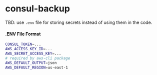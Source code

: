 # consul-backup

TBD: use `.env` file for storing secrets instead of using them in the code.


#### .ENV File Format

```sh
CONSUL_TOKEN=...
AWS_ACCESS_KEY_ID=...
AWS_SECRET_ACCESS_KEY=...
# required by aws-cli package
AWS_DEFAULT_OUTPUT=json
AWS_DEFAULT_REGION=us-east-1
```

